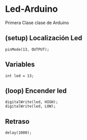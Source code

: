# Led-Arduino
Primera Clase clase de Arduino


## (setup) Localización Led

    pinMode(13, OUTPUT);
  
## Variables

    int led = 13;

  ## (loop) Encender led

    digitalWrite(led, HIGH);
    digitalWrite(led, LOW);

  ## Retraso

    delay(1000);
  
